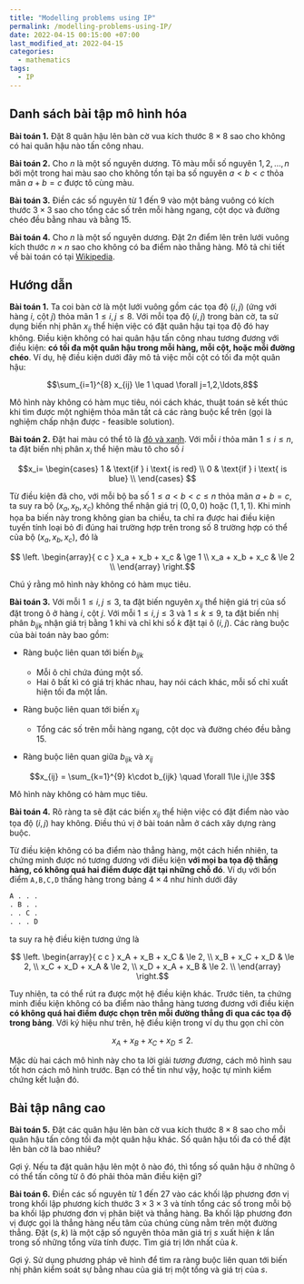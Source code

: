 ```yaml
---
title: "Modelling problems using IP"
permalink: /modelling-problems-using-IP/
date: 2022-04-15 00:15:00 +07:00
last_modified_at: 2022-04-15
categories:
  - mathematics
tags:
  - IP
---
```


## Danh sách bài tập mô hình hóa

**Bài toán 1.** Đặt 8 quân hậu lên bàn cờ vua kích thước $8\times 8$ sao cho không có hai quân hậu nào tấn công nhau.

**Bài toán 2.** Cho $n$ là một số nguyên dương. Tô màu mỗi số nguyên $1,2,\ldots,n$ bởi một trong hai màu sao cho không tồn tại ba số nguyên $a<b<c$ thỏa mãn $a+b=c$ được tô cùng màu.

**Bài toán 3.** Điền các số nguyên từ 1 đến 9 vào một bảng vuông có kích thước $3\times 3$ sao cho tổng các số trên mỗi hàng ngang, cột dọc và đường chéo đều bằng nhau và bằng 15.

**Bài toán 4.** Cho $n$ là một số nguyên dương. Đặt $2n$ điểm lên trên lưới vuông kích thước $n\times n$ sao cho không có ba điểm nào thẳng hàng. Mô tả chi tiết về bài toán có tại [Wikipedia](https://en.wikipedia.org/wiki/No-three-in-line_problem).

## Hướng dẫn

**Bài toán 1.** Ta coi bàn cờ là một lưới vuông gồm các tọa độ $(i,j)$ (ứng với hàng $i$, cột $j$) thỏa mãn $1\le i,j \le 8$. Với mỗi tọa độ $(i,j)$ trong bàn cờ, ta sử dụng biến nhị phân $x_{ij}$ thể hiện việc có đặt quân hậu tại tọa độ đó hay không. Điều kiện không có hai quân hậu tấn công nhau tương đương với điều kiện: **có tối đa một quân hậu trong mỗi hàng, mỗi cột, hoặc mỗi đường chéo**. Ví dụ, hệ điều kiện dưới đây mô tả việc mỗi cột có tối đa một quân hậu:

$$\sum_{i=1}^{8} x_{ij} \le 1 \quad \forall j=1,2,\ldots,8$$

Mô hình này không có hàm mục tiêu, nói cách khác, thuật toán sẽ kết thúc khi tìm được một nghiệm thỏa mãn tất cả các ràng buộc kể trên (gọi là nghiệm chấp nhận được - feasible solution).

**Bài toán 2.** Đặt hai màu có thể tô là [đỏ và xanh](https://en.wikipedia.org/wiki/Red_pill_and_blue_pill). Với mỗi $i$ thỏa mãn $1\le i \le n$, ta đặt biến nhị phân $x_i$ thể hiện màu tô cho số $i$

$$x_i=
\begin{cases}
    1 & \text{if } i \text{ is red} \\
    0 & \text{if } i \text{ is blue} \\
\end{cases}
$$

Từ điều kiện đã cho, với mỗi bộ ba số $1\le a<b<c \le n$ thỏa mãn $a+b=c$, ta suy ra bộ $(x_a,x_b,x_c)$ không thể nhận giá trị $(0,0,0)$ hoặc $(1,1,1)$. Khi minh họa ba biến này trong không gian ba chiều, ta chỉ ra được hai điều kiện tuyến tính loại bỏ đi đúng hai trường hợp trên trong số 8 trường hợp có thể của bộ $(x_a,x_b,x_c)$, đó là

$$
\left.
  \begin{array}{ c c }
    x_a + x_b + x_c & \ge 1 \\
    x_a + x_b + x_c & \le 2 \\
  \end{array}
\right.$$

Chú ý rằng mô hình này không có hàm mục tiêu.

**Bài toán 3.** Với mỗi $1 \le i,j \le 3$, ta đặt biến nguyên $x_{ij}$ thể hiện giá trị của số đặt trong ô ở hàng $i$, cột $j$. Với mỗi $1 \le i,j \le 3$ và $1\le k \le 9$, ta đặt biến nhị phân $b_{ijk}$ nhận giá trị bằng 1 khi và chỉ khi số $k$ đặt tại ô $(i,j)$. Các ràng buộc của bài toán này bao gồm:

- Ràng buộc liên quan tới biến $b_{ijk}$
  + Mỗi ô chỉ chứa đúng một số.
  + Hai ô bất kì có giá trị khác nhau, hay nói cách khác, mỗi số chỉ xuất hiện tối đa một lần.

- Ràng buộc liên quan tới biến $x_{ij}$
  + Tổng các số trên mỗi hàng ngang, cột dọc và đường chéo đều bằng 15.

- Ràng buộc liên quan giữa $b_{ijk}$ và $x_{ij}$

$$x_{ij} = \sum_{k=1}^{9} k\cdot b_{ijk} \quad \forall 1\le i,j\le 3$$

Mô hình này không có hàm mục tiêu.

**Bài toán 4.** Rõ ràng ta sẽ đặt các biến $x_{ij}$ thể hiện việc có đặt điểm nào vào tọa độ $(i,j)$ hay không. Điều thú vị ở bài toán nằm ở cách xây dựng ràng buộc.

Từ điều kiện không có ba điểm nào thẳng hàng, một cách hiển nhiên, ta chứng minh được nó tương đương với điều kiện **với mọi ba tọa độ thẳng hàng, có không quá hai điểm được đặt tại những chỗ đó**. Ví dụ với bốn điểm `A,B,C,D` thẩng hàng trong bảng $4\times 4$ như hình dưới đây
```txt
A . . .
. B . .
. . C .
. . . D
```
ta suy ra hệ điều kiện tương ứng là

$$
\left.
  \begin{array}{ c c }
    x_A + x_B + x_C & \le 2, \\
    x_B + x_C + x_D & \le 2, \\
    x_C + x_D + x_A & \le 2, \\
    x_D + x_A + x_B & \le 2. \\
  \end{array}
\right.$$

Tuy nhiên, ta có thể rút ra được một hệ điều kiện khác. Trước tiên, ta chứng minh điều kiện không có ba điểm nào thẳng hàng tương đương với điều kiện **có không quá hai điểm được chọn trên mỗi đường thẳng đi qua các tọa độ trong bảng**. Với ký hiệu như trên, hệ điều kiện trong ví dụ thu gọn chỉ còn

$$x_A + x_B + x_C + x_D \le 2.$$

Mặc dù hai cách mô hình này cho ta lời giải _tương đương_, cách mô hình sau tốt hơn cách mô hình trước. Bạn có thể tin như vậy, hoặc tự mình kiểm chứng kết luận đó.


## Bài tập nâng cao
**Bài toán 5.** Đặt các quân hậu lên bàn cờ vua kích thước $8\times 8$ sao cho mỗi quân hậu tấn công tối đa một quân hậu khác. Số quân hậu tối đa có thể đặt lên bàn cờ là bao nhiêu?

Gợi ý. Nếu ta đặt quân hậu lên một ô nào đó, thì tổng số quân hậu ở những ô có thể tấn công từ ô đó phải thỏa mãn điều kiện gì?

**Bài toán 6.** Điền các số nguyên từ 1 đến 27 vào các khối lập phương đơn vị trong khối lập phương kích thước $3\times 3\times 3$ và tính tổng các số trong mỗi bộ ba khối lập phương đơn vị phân biệt và thẳng hàng. Ba khối lập phương đơn vị được gọi là thẳng hàng nếu tâm của chúng cùng nằm trên một đường thẳng. Đặt $(s,k)$ là một cặp số nguyên thỏa mãn giá trị $s$ xuất hiện $k$ lần trong số những tổng vừa tính được. Tìm giá trị lớn nhất của $k$.

Gợi ý. Sử dụng phương pháp vẽ hình để tìm ra ràng buộc liên quan tới biến nhị phân kiểm soát sự bằng nhau của giá trị một tổng và giá trị của $s$.

